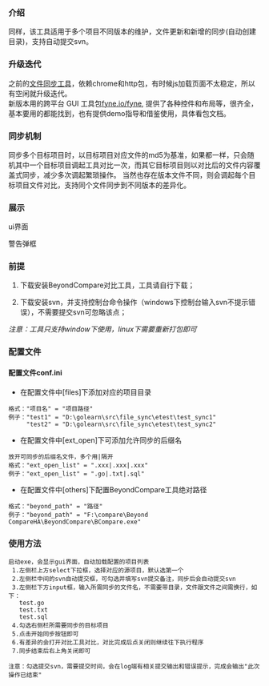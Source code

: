 ### 介绍

同样，该工具适用于多个项目不同版本的维护，文件更新和新增的同步(自动创建目录)，支持自动提交svn。

### 升级迭代

之前的[文件同步工具](https://blog.csdn.net/toegg/article/details/114394439)，依赖chrome和http包，有时候js加载页面不太稳定，所以有空闲就升级迭代。  
新版本用的跨平台 GUI 工具包[fyne.io/fyne](https://github.com/fyne-io/fyne), 提供了各种控件和布局等，很齐全，基本要用的都能找到，也有提供demo指导和借鉴使用，具体看包文档。

### 同步机制
同步多个目标项目时，以目标项目对应文件的md5为基准，如果都一样，只会随机其中一个目标项目调起工具对比一次，而其它目标项目则以对比后的文件内容覆盖式同步，减少多次调起繁琐操作。
当然也存在版本文件不同，则会调起每个目标项目文件对比，支持同个文件同步到不同版本的差异化。

### 展示

ui界面

警告弹框

### 前提
1. 下载安装BeyondCompare对比工具，工具请自行下载；

2. 下载安装svn，并支持控制台命令操作（windows下控制台输入svn不提示错误），不需要提交svn可忽略该点；

*注意：工具只支持window下使用，linux下需要重新打包即可*

### 配置文件
#### 配置文件conf.ini

* 在配置文件中[files]下添加对应的项目目录
```
格式："项目名" = "项目路径"
例子："test1" = "D:\golearn\src\file_sync\etest\test_sync1"
     "test2" = "D:\golearn\src\file_sync\etest\test_sync2"
```

* 在配置文件中[ext_open]下可添加允许同步的后缀名
```
放开可同步的后缀名文件，多个用|隔开
格式："ext_open_list" = ".xxx|.xxx|.xxx"
例子："ext_open_list" = ".go|.txt|.sql"
```

* 在配置文件中[others]下配置BeyondCompare工具绝对路径
```
格式："beyond_path" = "路径"
例子："beyond_path" = "F:\compare\Beyond CompareHA\BeyondCompare\BCompare.exe"
```

### 使用方法
```
启动exe，会显示gui界面，自动加载配置的项目列表
 1.左侧栏上方select下拉框，选择对应的源项目，默认选第一个
 2.左侧栏中间的svn自动提交框，可勾选并填写svn提交备注，同步后会自动提交svn
 3.左侧栏下方input框，输入所需同步的文件名，不需要带目录，文件跟文件之间需换行，如下：
   test.go
   test.txt
   test.sql
 4.勾选右侧栏所需要同步的目标项目
 5.点击开始同步按钮即可
 6.有差异的会打开对比工具对比，对比完成后点关闭则继续往下执行程序
 7.同步结束后右上角关闭即可

注意：勾选提交svn，需要提交时间，会在log端有相关提交输出和错误提示，完成会输出"此次操作已结束"
```

